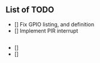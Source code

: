 ## List of TODO
- [] Fix GPIO listing, and definition
- [] Implement PIR interrupt 
	```C
	
	```
- [] 
- []